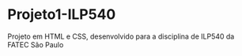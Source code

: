 # Projeto1-ILP540
Projeto em HTML e CSS, desenvolvido para a disciplina de ILP540 da FATEC São Paulo

